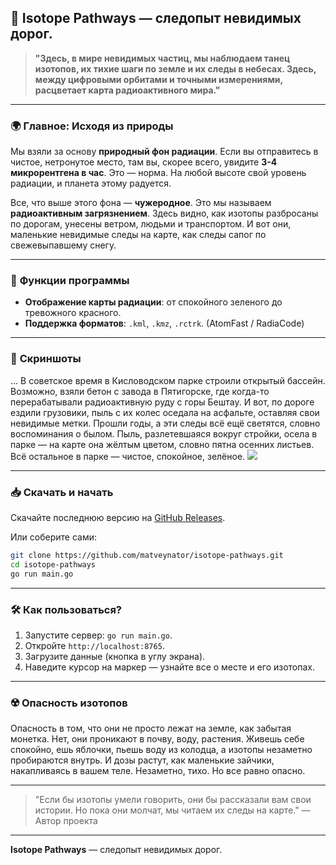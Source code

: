 ## 🌌 **Isotope Pathways** — следопыт невидимых дорог.

> **"Здесь, в мире невидимых частиц, мы наблюдаем танец изотопов, их тихие шаги по земле и их следы в небесах. Здесь, между цифровыми орбитами и точными измерениями, расцветает карта радиоактивного мира."**

---

### 🌍 **Главное: Исходя из природы**

Мы взяли за основу **природный фон радиации**. Если вы отправитесь в чистое, нетронутое место, там вы, скорее всего, увидите **3-4 микрорентгена в час**. Это — норма. На любой высоте свой уровень радиации, и планета этому радуется.

Все, что выше этого фона — **чужеродное**. Это мы называем **радиоактивным загрязнением**. Здесь видно, как изотопы разбросаны по дорогам, унесены ветром, людьми и транспортом. И вот они, маленькие невидимые следы на карте, как следы сапог по свежевыпавшему снегу.

---

### 🚀 **Функции программы**

- **Отображение карты радиации**: от спокойного зеленого до тревожного красного.
- **Поддержка форматов**: `.kml`, `.kmz`, `.rctrk`. (AtomFast / RadiaCode)

---

### 📸 **Скриншоты**

... В советское время в Кисловодском парке строили открытый бассейн. Возможно, взяли бетон с завода в Пятигорске, где когда-то перерабатывали радиоактивную руду с горы Бештау. И вот, по дороге ездили грузовики, пыль с их колес оседала на асфальте, оставляя свои невидимые метки. Прошли годы, а эти следы всё ещё светятся, словно воспоминания о былом. Пыль, разлетевшаяся вокруг стройки, осела в парке — на карте она жёлтым цветом, словно пятна осенних листьев. Всё остальное в парке — чистое, спокойное, зелёное.
<img src="https://repository-images.githubusercontent.com/870016860/11fd6abc-fe8b-4cd8-95c2-df1c631c8762">

---

### 📥 **Скачать и начать**

Скачайте последнюю версию на [GitHub Releases](https://github.com/matveynator/isotope-pathways/releases).

Или соберите сами:

```bash
git clone https://github.com/matveynator/isotope-pathways.git
cd isotope-pathways
go run main.go
```

---

### 🛠 **Как пользоваться?**

1. Запустите сервер: `go run main.go`.
2. Откройте `http://localhost:8765`.
3. Загрузите данные (кнопка в углу экрана).
4. Наведите курсор на маркер — узнайте все о месте и его изотопах.

---

### ☢️ **Опасность изотопов**

Опасность в том, что они не просто лежат на земле, как забытая монетка. Нет, они проникают в почву, воду, растения. Живешь себе спокойно, ешь яблочки, пьешь воду из колодца, а изотопы незаметно пробираются внутрь. И дозы растут, как маленькие зайчики, накапливаясь в вашем теле. Незаметно, тихо. Но все равно опасно.

---

> "Если бы изотопы умели говорить, они бы рассказали вам свои истории. Но пока они молчат, мы читаем их следы на карте." — Автор проекта

---

**Isotope Pathways** — следопыт невидимых дорог.
